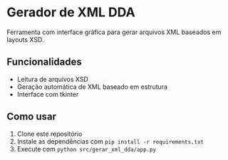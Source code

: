 # Gerador de XML DDA

Ferramenta com interface gráfica para gerar arquivos XML baseados em layouts XSD.

## Funcionalidades
- Leitura de arquivos XSD
- Geração automática de XML baseado em estrutura
- Interface com tkinter

## Como usar
1. Clone este repositório
2. Instale as dependências com `pip install -r requirements.txt`
3. Execute com `python src/gerar_xml_dda/app.py`